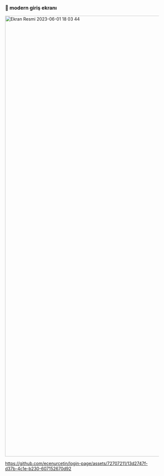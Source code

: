### 💫 modern giriş ekranı

<img width="1440" alt="Ekran Resmi 2023-06-01 18 03 44" src="https://github.com/ecenurcetin/login-page/assets/72707211/9c9fb6b1-f9c2-410a-8605-57d1792a5567">



https://github.com/ecenurcetin/login-page/assets/72707211/13d2747f-d37b-4c1e-b230-607152670d92

